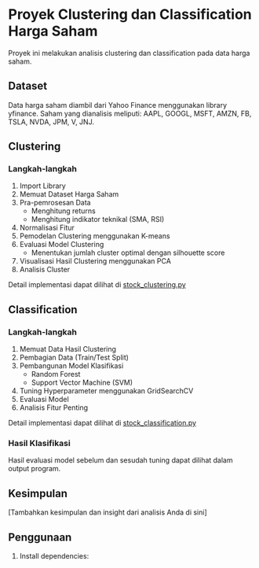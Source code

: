 # Proyek Clustering dan Classification Harga Saham

Proyek ini melakukan analisis clustering dan classification pada data harga saham.

## Dataset

Data harga saham diambil dari Yahoo Finance menggunakan library yfinance. Saham yang dianalisis meliputi: AAPL, GOOGL, MSFT, AMZN, FB, TSLA, NVDA, JPM, V, JNJ.

## Clustering

### Langkah-langkah
1. Import Library
2. Memuat Dataset Harga Saham
3. Pra-pemrosesan Data
   - Menghitung returns
   - Menghitung indikator teknikal (SMA, RSI)
4. Normalisasi Fitur
5. Pemodelan Clustering menggunakan K-means
6. Evaluasi Model Clustering
   - Menentukan jumlah cluster optimal dengan silhouette score
7. Visualisasi Hasil Clustering menggunakan PCA
8. Analisis Cluster

Detail implementasi dapat dilihat di [stock_clustering.py](stock_clustering.py)

## Classification

### Langkah-langkah
1. Memuat Data Hasil Clustering
2. Pembagian Data (Train/Test Split)
3. Pembangunan Model Klasifikasi
   - Random Forest
   - Support Vector Machine (SVM)
4. Tuning Hyperparameter menggunakan GridSearchCV
5. Evaluasi Model
6. Analisis Fitur Penting

Detail implementasi dapat dilihat di [stock_classification.py](stock_classification.py)

### Hasil Klasifikasi
Hasil evaluasi model sebelum dan sesudah tuning dapat dilihat dalam output program.

## Kesimpulan

[Tambahkan kesimpulan dan insight dari analisis Anda di sini]

## Penggunaan

1. Install dependencies:
